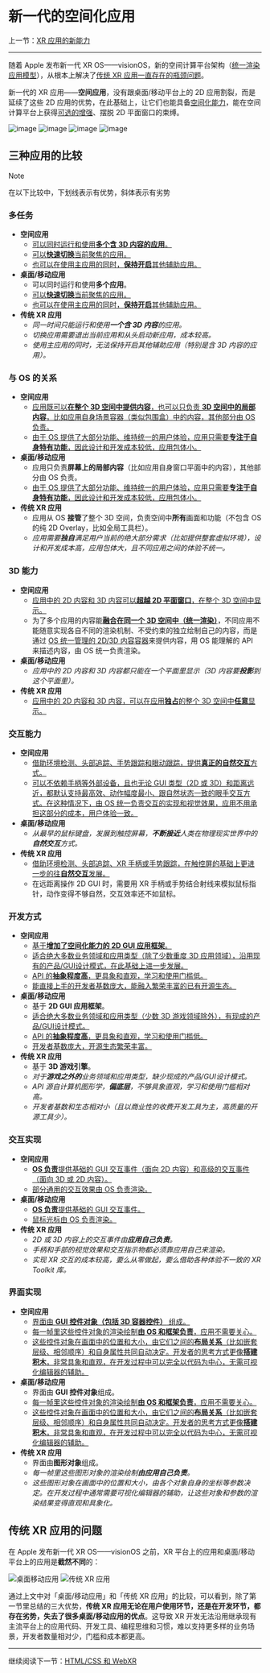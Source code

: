 # 新一代的空间化应用

上一节：[XR 应用的新能力](new-powers-for-xr-apps.md)

---

随着 Apple 发布新一代 XR OS——visionOS，新的空间计算平台架构（[统一渲染应用模型](https://developer.picoxr.com/news/multi-app-rendering/)），从根本上解决了[传统 XR 应用一直存在的瓶颈问题](the-new-generation-of-spatial-apps.md#test2)。

新一代的 XR 应用——**空间应用**，没有跟桌面/移动平台上的 2D 应用割裂，而是延续了这些 2D 应用的优势，在此基础上，让它们也能具备[空间化能力]()，能在空间计算平台上获得[可选的增强]()、摆脱 2D 平面窗口的束缚。

![image]()
![image]()
![image]()
![image]()

## 三种应用的比较

> [!NOTE]
> 在以下比较中，下划线表示有优势，斜体表示有劣势

### 多任务

- **空间应用**
  - <ins>可以同时运行和使用**多个[含 3D 内容的应用]()**。</ins>
  - <ins>可以**快速切换**当前聚焦的应用。</ins>
  - <ins>也可以在使用主应用的同时，**保持开启**其他辅助应用。</ins>
- **桌面/移动应用**
  - 可以同时运行和使用**多个应用**。
  - <ins>可以**快速切换**当前聚焦的应用。</ins>
  - <ins>也可以在使用主应用的同时，**保持开启**其他辅助应用。</ins>
- **传统 XR 应用**
  - *同一时间只能运行和使用**一个含 3D 内容**的应用。*
  - *切换应用需要退出当前应用和从头启动新应用，成本较高。*
  - *使用主应用的同时，无法保持开启其他辅助应用（特别是含 3D 内容的应用）。*

### 与 OS 的关系

- **空间应用**
  - <ins>应用既可以[**在整个 3D 空间中提供内容**]()，也可以只负责 [**3D 空间中的局部内容**]()，比如应用自身[场景容器（类似包围盒）]()中的内容，其他部分由 OS 负责。</ins>
  - <ins>由于 OS 提供了大部分功能、维持统一的用户体验，应用只需要[**专注于自身特有功能**]()，因此设计和开发成本较低，应用包体小。</ins>
- **桌面/移动应用**
  - 应用只负责**屏幕上的局部内容**（比如应用自身窗口平面中的内容），其他部分由 OS 负责。
  - <ins>由于 OS 提供了大部分功能、维持统一的用户体验，应用只需要**专注于自身特有功能**，因此设计和开发成本较低，应用包体小。</ins>
- **传统 XR 应用**
  - 应用从 OS **接管**了整个 3D 空间，负责空间中**所有**画面和功能（不包含 OS 的纯 2D Overlay，比如全局工具栏）。
  - *应用需要**独自**满足用户当前的绝大部分需求（比如提供整套虚拟环境），设计和开发成本高，应用包体大，且不同应用之间的体验不统一。*

### 3D 能力

- **空间应用**
  - <ins>应用中的 2D 内容和 3D 内容可以[**超越 2D 平面窗口**]()，在整个 3D 空间中显示。</ins>
  - 为了多个应用的内容能[**融合在同一个 3D 空间中（统一渲染）**]()，不同应用不能随意实现各自不同的渲染机制、不受约束的独立绘制自己的内容，而是通过 [OS 统一管理的 2D/3D 内容容器]()来提供内容，用 OS 能理解的 API 来描述内容，由 OS 统一负责渲染。
- **桌面/移动应用**
  - *应用中的 2D 内容和 3D 内容都只能在一个平面里显示（3D 内容要**投影**到这个平面里）。*
- **传统 XR 应用**
  - <ins>应用中的 2D 内容和 3D 内容，可以在应用**独占**的整个 3D 空间中**任意**显示。</ins>

### 交互能力

- **空间应用**
  - <ins>借助环境检测、头部追踪、手势跟踪和眼动跟踪，提供[**真正的自然交互**]()方式。</ins>
  - <ins>可以不依赖手柄等外部设备，且也无论 GUI 类型（2D 或 3D）和距离远近，都默认支持最高效、动作幅度最小、跟自然状态一致的[眼手交互]()方式。在这种情况下，由 OS 统一负责交互的实现和视觉效果，应用不用承担这部分的成本，用户体验一致。</ins>
- **桌面/移动应用**
  - *从最早的鼠标键盘，发展到触控屏幕，**不断接近**人类在物理现实世界中的**自然交互**方式。*
- **传统 XR 应用**
  - <ins>借助环境检测、头部追踪、XR 手柄或手势跟踪，在触控屏的基础上更进一步的往**自然交互**发展。</ins>
  - 在远距离操作 2D GUI 时，需要用 XR 手柄或手势结合射线来模拟鼠标指针，动作变得不够自然，交互效率还不如鼠标。

### 开发方式

- **空间应用**
  - <ins>基于[**增加了空间化能力的 2D GUI 应用框架**]()。</ins>
  - <ins>适合绝大多数业务领域和应用类型（除了少数重度 3D 应用领域），沿用现有的产品/GUI设计模式，在此基础上进一步发展。</ins>
  - <ins>[API]() 的**抽象程度高**，更具象和直观，学习和使用门槛低。</ins>
  - <ins>能直接上手的开发者基数庞大，能融入繁荣丰富的已有开源生态。</ins>
- **桌面/移动应用**
  - 基于 **2D GUI 应用框架**。
  - <ins>适合绝大多数业务领域和应用类型（少数 3D 游戏领域除外），有现成的产品/GUI设计模式。</ins>
  - <ins>API 的**抽象程度高**，更具象和直观，学习和使用门槛低。</ins>
  - <ins>开发者基数庞大，开源生态繁荣丰富。</ins>
- **传统 XR 应用**
  - 基于 **3D 游戏引擎**。
  - *对于**游戏之外的**业务领域和应用类型，缺少现成的产品/GUI设计模式。*
  - *API 源自计算机图形学，**偏底层**，不够具象直观，学习和使用门槛相对高。*
  - *开发者基数和生态相对小（且以商业性的收费开发工具为主，高质量的开源工具少）。*

### 交互实现

- **空间应用**
  - <ins>**OS 负责**提供[基础的 GUI 交互事件（面向 2D 内容）]()和[高级的交互事件（面向 3D 或 2D 内容）]()。</ins>
  - <ins>部分通用的交互效果由 OS 负责渲染。</ins>
- **桌面/移动应用**
  - <ins>**OS 负责**提供基础的 GUI 交互事件。</ins>
  - <ins>鼠标光标由 OS 负责渲染。</ins>
- **传统 XR 应用**
  - *2D 或 3D 内容上的交互事件由**应用自己负责**。*
  - *手柄和手部的视觉效果和交互指示物都必须靠应用自己来渲染。*
  - *实现 XR 交互的成本较高，要么从零做起，要么借助各种体验不一致的 XR Toolkit 库。*

### 界面实现

- **空间应用**
  - <ins>界面由 **GUI 控件对象（包括 [3D 容器控件]()）** 组成。</ins>
  - <ins>每一帧里这些控件对象的渲染绘制**由 OS 和框架负责**，应用不需要关心。</ins>
  - <ins>这些控件对象在画面中的位置和大小，由它们之间的[**布局关系**（比如嵌套层级、相邻顺序）和自身属性]()共同自动决定。开发者的思考方式更像**搭建积木**，非常具象和直观，在开发过程中可以完全以代码为中心，无需可视化编辑器的辅助。</ins>
- **桌面/移动应用**
  - 界面由 **GUI 控件对象**组成。
  - <ins>每一帧里这些控件对象的渲染绘制**由 OS 和框架负责**，应用不需要关心。</ins>
  - <ins>这些控件对象在画面中的位置和大小，由它们之间的**布局关系**（比如嵌套层级、相邻顺序）和自身属性共同自动决定。开发者的思考方式更像**搭建积木**，非常具象和直观，在开发过程中可以完全以代码为中心，无需可视化编辑器的辅助。</ins>
- **传统 XR 应用**
  - 界面由**图形对象**组成。
  - *每一帧里这些图形对象的渲染绘制**由应用自己负责**。*
  - *这些图形对象在画面中的位置和大小，由各个对象自身的坐标等参数决定。在开发过程中通常需要可视化编辑器的辅助，让这些对象和参数的渲染结果变得直观和具象化。*

## 传统 XR 应用的问题

在 Apple 发布新一代 XR OS——visionOS 之前，XR 平台上的应用和桌面/移动平台上的应用是**截然不同**的：

![桌面移动应用]()
![传统 XR 应用]()

通过上文中对「桌面/移动应用」和「传统 XR 应用」的比较，可以看到，除了第一节里总结的三大优势，**传统 XR 应用无论在用户使用环节，还是在开发环节，都存在劣势，失去了很多桌面/移动应用的优点**。这导致 XR 开发无法沿用继承现有主流平台上的应用代码、开发工具、编程思维和习惯，难以支持更多样的业务场景，开发者数量相对少，门槛和成本都更高。

---

继续阅读下一节：[HTML/CSS 和 WebXR](html-css-and-webxr.md)
